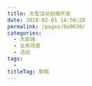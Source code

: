 ```yaml
---
title: 大型活动前端开发
date: 2018-02-01 14:50:28
permalink: /pages/0a9638/
categories: 
  - 大前端
  - 业务场景
  - 活动
tags: 
  - 
titleTag: 草稿
---
```

